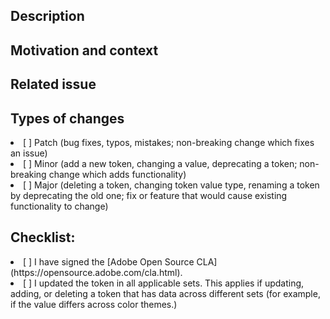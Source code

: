 <!--- Title: Provide a general summary of your changes in the Title above -->
<!--- Reviewers: Add reviewers to your PR (@GarthDB, @karstens, @larz0, @lynnhao, @PaliwalSparsh, @mrcjhicks) and tag them in your Slack review request message -->
<!--- Approval: PRs require two reviews at the minimum (one from the engineering team and one from the design team) in order to be considered "approved" and ready to merge -->

## Description

<!--- Describe your changes in detail, including a list of changes -->

## Motivation and context

<!--- Why is this change required? What problem does it solve? Note that the information here is included directly in Spectrum Tokens releases. When relevant, include language from our Figma library release notes.  -->

## Related issue

<!--- This project only accepts pull requests related to open issues -->
<!--- If suggesting a new feature or change, please discuss it in #spectrum_tokens_talk or design workshop, first -->
<!--- If fixing a bug, there should be an issue describing it with steps to reproduce -->
<!--- Please link to the issue on the next line: -->

## Types of changes

<!--- What types of changes does your code introduce? Put an `x` in all the boxes that apply: -->

<li> [ ] Patch (bug fixes, typos, mistakes; non-breaking change which fixes an issue) </li>
<li> [ ] Minor (add a new token, changing a value, deprecating a token; non-breaking change which adds functionality) </li>
<li> [ ] Major (deleting a token, changing token value type, renaming a token by deprecating the old one; fix or feature that would cause existing functionality to change) </li>

## Checklist:

<!--- Go over all the following points, and put an `x` in all the boxes that apply. -->
<!--- If you're unsure about any of these, don't hesitate to ask. We're here to help! -->

<li> [ ] I have signed the [Adobe Open Source CLA](https://opensource.adobe.com/cla.html). </li>
<li> [ ] I updated the token in all applicable sets. This applies if updating, adding, or deleting a token that has data across different sets (for example, if the value differs across color themes.) </li>
